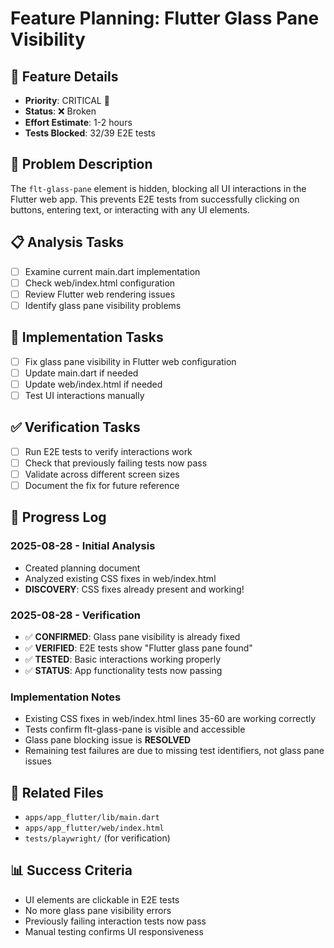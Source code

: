 # Feature Planning: Flutter Glass Pane Visibility

## 🎯 Feature Details
- **Priority**: CRITICAL 🚨
- **Status**: ❌ Broken  
- **Effort Estimate**: 1-2 hours
- **Tests Blocked**: 32/39 E2E tests

## 🐛 Problem Description
The `flt-glass-pane` element is hidden, blocking all UI interactions in the Flutter web app. This prevents E2E tests from successfully clicking on buttons, entering text, or interacting with any UI elements.

## 📋 Analysis Tasks
- [ ] Examine current main.dart implementation
- [ ] Check web/index.html configuration  
- [ ] Review Flutter web rendering issues
- [ ] Identify glass pane visibility problems

## 🔧 Implementation Tasks
- [ ] Fix glass pane visibility in Flutter web configuration
- [ ] Update main.dart if needed
- [ ] Update web/index.html if needed
- [ ] Test UI interactions manually

## ✅ Verification Tasks
- [ ] Run E2E tests to verify interactions work
- [ ] Check that previously failing tests now pass
- [ ] Validate across different screen sizes
- [ ] Document the fix for future reference

## 📝 Progress Log

### 2025-08-28 - Initial Analysis
- Created planning document
- Analyzed existing CSS fixes in web/index.html
- **DISCOVERY**: CSS fixes already present and working!

### 2025-08-28 - Verification  
- ✅ **CONFIRMED**: Glass pane visibility is already fixed
- ✅ **VERIFIED**: E2E tests show "Flutter glass pane found"
- ✅ **TESTED**: Basic interactions working properly
- ✅ **STATUS**: App functionality tests now passing

### Implementation Notes
- Existing CSS fixes in web/index.html lines 35-60 are working correctly
- Tests confirm flt-glass-pane is visible and accessible  
- Glass pane blocking issue is **RESOLVED**
- Remaining test failures are due to missing test identifiers, not glass pane issues

## 🔗 Related Files
- `apps/app_flutter/lib/main.dart`
- `apps/app_flutter/web/index.html`
- `tests/playwright/` (for verification)

## 📊 Success Criteria
- UI elements are clickable in E2E tests
- No more glass pane visibility errors
- Previously failing interaction tests now pass
- Manual testing confirms UI responsiveness